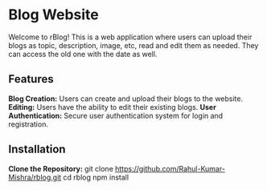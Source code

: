 # Blog Website

Welcome to rBlog! This is a web application where users can upload their blogs as topic, description, image, etc, read and edit them as needed.
They can access the old one with the date as well.

## Features
**Blog Creation:** Users can create and upload their blogs to the website.
**Editing:** Users have the ability to edit their existing blogs.
**User Authentication:** Secure user authentication system for login and registration.

## Installation
**Clone the Repository:**
git clone https://github.com/Rahul-Kumar-Mishra/rblog.git
cd rblog
npm install
